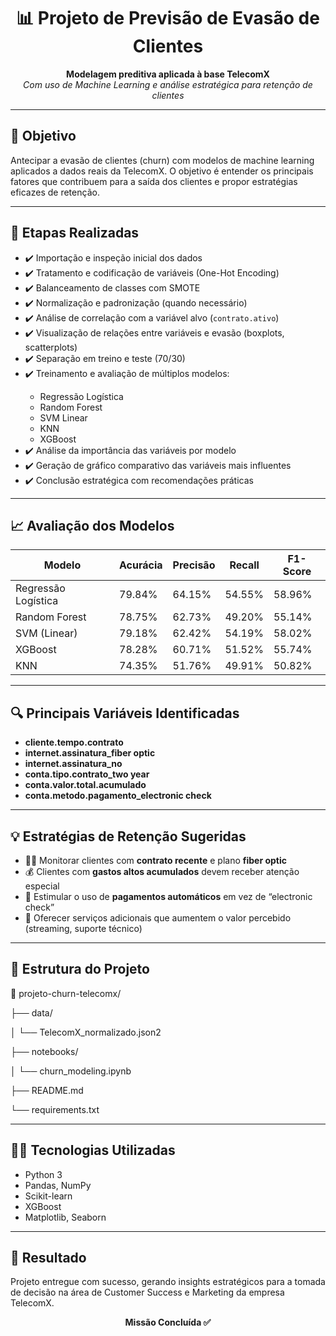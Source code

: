 <h1 align="center">📊 Projeto de Previsão de Evasão de Clientes</h1>

<p align="center">
  <strong>Modelagem preditiva aplicada à base TelecomX</strong><br>
  <em>Com uso de Machine Learning e análise estratégica para retenção de clientes</em>
</p>

---

<h2>📌 Objetivo</h2>

<p>
Antecipar a evasão de clientes (churn) com modelos de machine learning aplicados a dados reais da TelecomX. O objetivo é entender os principais fatores que contribuem para a saída dos clientes e propor estratégias eficazes de retenção.
</p>

---

<h2>🧠 Etapas Realizadas</h2>

<ul>
  <li>✔️ Importação e inspeção inicial dos dados</li>
  <li>✔️ Tratamento e codificação de variáveis (One-Hot Encoding)</li>
  <li>✔️ Balanceamento de classes com SMOTE</li>
  <li>✔️ Normalização e padronização (quando necessário)</li>
  <li>✔️ Análise de correlação com a variável alvo (<code>contrato.ativo</code>)</li>
  <li>✔️ Visualização de relações entre variáveis e evasão (boxplots, scatterplots)</li>
  <li>✔️ Separação em treino e teste (70/30)</li>
  <li>✔️ Treinamento e avaliação de múltiplos modelos:</li>
    <ul>
      <li>Regressão Logística</li>
      <li>Random Forest</li>
      <li>SVM Linear</li>
      <li>KNN</li>
      <li>XGBoost</li>
    </ul>
  <li>✔️ Análise da importância das variáveis por modelo</li>
  <li>✔️ Geração de gráfico comparativo das variáveis mais influentes</li>
  <li>✔️ Conclusão estratégica com recomendações práticas</li>
</ul>

---

<h2>📈 Avaliação dos Modelos</h2>

<table>
  <thead>
    <tr>
      <th>Modelo</th>
      <th>Acurácia</th>
      <th>Precisão</th>
      <th>Recall</th>
      <th>F1-Score</th>
    </tr>
  </thead>
  <tbody>
    <tr>
      <td>Regressão Logística</td>
      <td>79.84%</td>
      <td>64.15%</td>
      <td>54.55%</td>
      <td>58.96%</td>
    </tr>
    <tr>
      <td>Random Forest</td>
      <td>78.75%</td>
      <td>62.73%</td>
      <td>49.20%</td>
      <td>55.14%</td>
    </tr>
    <tr>
      <td>SVM (Linear)</td>
      <td>79.18%</td>
      <td>62.42%</td>
      <td>54.19%</td>
      <td>58.02%</td>
    </tr>
    <tr>
      <td>XGBoost</td>
      <td>78.28%</td>
      <td>60.71%</td>
      <td>51.52%</td>
      <td>55.74%</td>
    </tr>
    <tr>
      <td>KNN</td>
      <td>74.35%</td>
      <td>51.76%</td>
      <td>49.91%</td>
      <td>50.82%</td>
    </tr>
  </tbody>
</table>

---

<h2>🔍 Principais Variáveis Identificadas</h2>

<ul>
  <li><strong>cliente.tempo.contrato</strong></li>
  <li><strong>internet.assinatura_fiber optic</strong></li>
  <li><strong>internet.assinatura_no</strong></li>
  <li><strong>conta.tipo.contrato_two year</strong></li>
  <li><strong>conta.valor.total.acumulado</strong></li>
  <li><strong>conta.metodo.pagamento_electronic check</strong></li>
</ul>

---

<h2>💡 Estratégias de Retenção Sugeridas</h2>

<ul>
  <li>🕵️‍♂️ Monitorar clientes com <strong>contrato recente</strong> e plano <strong>fiber optic</strong></li>
  <li>💰 Clientes com <strong>gastos altos acumulados</strong> devem receber atenção especial</li>
  <li>🔁 Estimular o uso de <strong>pagamentos automáticos</strong> em vez de “electronic check”</li>
  <li>🎁 Oferecer serviços adicionais que aumentem o valor percebido (streaming, suporte técnico)</li>
</ul>

---

<h2>📁 Estrutura do Projeto</h2>

📂 projeto-churn-telecomx/

├── data/

│ └── TelecomX_normalizado.json2

├── notebooks/

│ └── churn_modeling.ipynb

├── README.md

└── requirements.txt



---

<h2>👩‍💻 Tecnologias Utilizadas</h2>

<ul>
  <li>Python 3</li>
  <li>Pandas, NumPy</li>
  <li>Scikit-learn</li>
  <li>XGBoost</li>
  <li>Matplotlib, Seaborn</li>
</ul>

---

<h2>🚀 Resultado</h2>

<p>
Projeto entregue com sucesso, gerando insights estratégicos para a tomada de decisão na área de Customer Success e Marketing da empresa TelecomX.
</p>

<p align="center"><strong>Missão Concluída ✅</strong></p>


